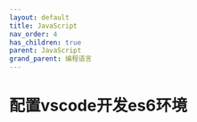 ```yaml
---
layout: default
title: JavaScript
nav_order: 4
has_children: true
parent: JavaScript
grand_parent: 编程语言
---
```


# 配置vscode开发es6环境




